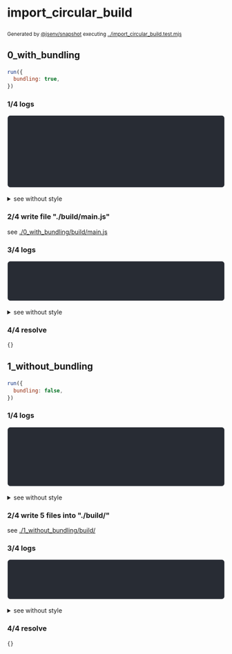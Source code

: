 # import_circular_build

<sub>
  Generated by <a href="https://github.com/jsenv/core/tree/main/packages/independent/snapshot">@jsenv/snapshot</a> executing <a href="../import_circular_build.test.mjs">../import_circular_build.test.mjs</a>
</sub>

## 0_with_bundling

```js
run({
  bundling: true,
})
```

### 1/4 logs

![img](0_with_bundling/log_group.svg)

<details>
  <summary>see without style</summary>

```console

build "./main.js"
⠋ generate source graph
✔ generate source graph (done in <X> second)
⠋ bundle "js_module"
✔ bundle "js_module" (done in <X> second)
⠋ generate build graph
✔ generate build graph (done in <X> second)
⠋ write files in build directory

```

</details>


### 2/4 write file "./build/main.js"

see [./0_with_bundling/build/main.js](./0_with_bundling/build/main.js)

### 3/4 logs

![img](0_with_bundling/log_group_1.svg)

<details>
  <summary>see without style</summary>

```console
✔ write files in build directory (done in <X> second)
--- build files ---  
- js   : 1 (403 B / 100 %)
- total: 1 (403 B / 100 %)
--------------------
```

</details>


### 4/4 resolve

```js
{}
```

## 1_without_bundling

```js
run({
  bundling: false,
})
```

### 1/4 logs

![img](1_without_bundling/log_group.svg)

<details>
  <summary>see without style</summary>

```console

build "./main.js"
⠋ generate source graph
✔ generate source graph (done in <X> second)
⠋ generate build graph
✔ generate build graph (done in <X> second)
⠋ write files in build directory

```

</details>


### 2/4 write 5 files into "./build/"

see [./1_without_bundling/build/](./1_without_bundling/build/)

### 3/4 logs

![img](1_without_bundling/log_group_1.svg)

<details>
  <summary>see without style</summary>

```console
✔ write files in build directory (done in <X> second)
--- build files ---  
- js   : 5 (1.1 kB / 100 %)
- total: 5 (1.1 kB / 100 %)
--------------------
```

</details>


### 4/4 resolve

```js
{}
```